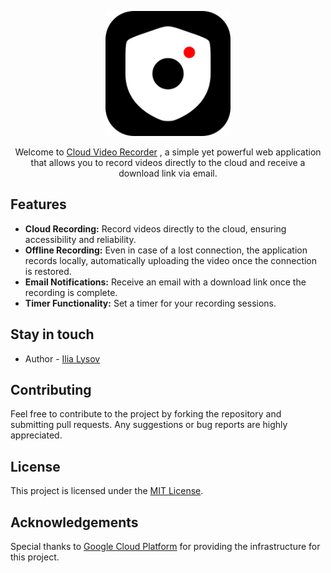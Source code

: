 <p align="center">
  <a href="https://fuse-dnoxmuzgta-lm.a.run.app" target="blank"><img src="./public/logo-icon.svg" width="200" alt="App logo" /></a>
</p>

<p align="center">Welcome to <a href="https://fuse-dnoxmuzgta-lm.a.run.app" target="_blank">Cloud Video Recorder</a> , a simple yet powerful web application that allows you to record videos directly to the cloud and receive a download link via email.</p>

## Features

- **Cloud Recording:** Record videos directly to the cloud, ensuring accessibility and reliability.
- **Offline Recording:** Even in case of a lost connection, the application records locally, automatically uploading the video once the connection is restored.
- **Email Notifications:** Receive an email with a download link once the recording is complete.
- **Timer Functionality:** Set a timer for your recording sessions.

## Stay in touch

- Author - [Ilia Lysov](https://www.linkedin.com/in/ilia-lysov/)

## Contributing

Feel free to contribute to the project by forking the repository and submitting pull requests. Any suggestions or bug reports are highly appreciated.

## License

This project is licensed under the [MIT License](LICENSE).

## Acknowledgements

Special thanks to [Google Cloud Platform](https://cloud.google.com/) for providing the infrastructure for this project.